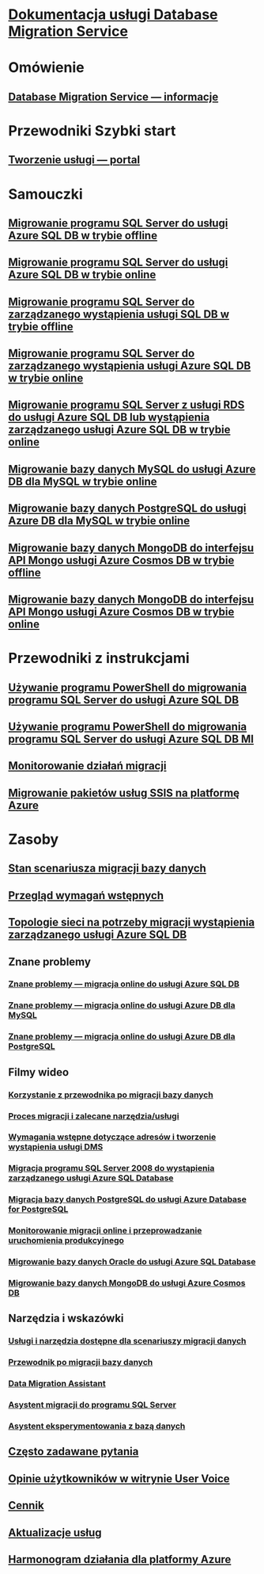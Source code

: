 # [Dokumentacja usługi Database Migration Service](index.yml)

# Omówienie
## [Database Migration Service — informacje](dms-overview.md)

# Przewodniki Szybki start
## [Tworzenie usługi — portal](quickstart-create-data-migration-service-portal.md)

# Samouczki
## [Migrowanie programu SQL Server do usługi Azure SQL DB w trybie offline](tutorial-sql-server-to-azure-sql.md)
## [Migrowanie programu SQL Server do usługi Azure SQL DB w trybie online](tutorial-sql-server-azure-sql-online.md)
## [Migrowanie programu SQL Server do zarządzanego wystąpienia usługi SQL DB w trybie offline](tutorial-sql-server-to-managed-instance.md)
## [Migrowanie programu SQL Server do zarządzanego wystąpienia usługi Azure SQL DB w trybie online](tutorial-sql-server-managed-instance-online.md)
## [Migrowanie programu SQL Server z usługi RDS do usługi Azure SQL DB lub wystąpienia zarządzanego usługi Azure SQL DB w trybie online](tutorial-rds-sql-server-azure-sql-and-managed-instance-online.md)
## [Migrowanie bazy danych MySQL do usługi Azure DB dla MySQL w trybie online](tutorial-mysql-azure-mysql-online.md)
## [Migrowanie bazy danych PostgreSQL do usługi Azure DB dla MySQL w trybie online](tutorial-postgresql-azure-postgresql-online.md)
## [Migrowanie bazy danych MongoDB do interfejsu API Mongo usługi Azure Cosmos DB w trybie offline](tutorial-mongodb-cosmos-db.md)
## [Migrowanie bazy danych MongoDB do interfejsu API Mongo usługi Azure Cosmos DB w trybie online](tutorial-mongodb-cosmos-db-online.md)

# Przewodniki z instrukcjami
## [Używanie programu PowerShell do migrowania programu SQL Server do usługi Azure SQL DB](howto-sql-server-to-azure-sql-powershell.md)
## [Używanie programu PowerShell do migrowania programu SQL Server do usługi Azure SQL DB MI](howto-sql-server-to-azure-sql-mi-powershell.md)
## [Monitorowanie działań migracji](how-to-monitor-migration-activity.md)
## [Migrowanie pakietów usług SSIS na platformę Azure](how-to-migrate-ssis-packages.md)

# Zasoby
## [Stan scenariusza migracji bazy danych](resource-scenario-status.md)
## [Przegląd wymagań wstępnych](pre-reqs.md)
## [Topologie sieci na potrzeby migracji wystąpienia zarządzanego usługi Azure SQL DB](resource-network-topologies.md)
## Znane problemy
### [Znane problemy — migracja online do usługi Azure SQL DB](known-issues-azure-sql-online.md)
### [Znane problemy — migracja online do usługi Azure DB dla MySQL](known-issues-azure-mysql-online.md)
### [Znane problemy — migracja online do usługi Azure DB dla PostgreSQL](known-issues-azure-postgresql-online.md)
## Filmy wideo
### [Korzystanie z przewodnika po migracji bazy danych](https://azure.microsoft.com/resources/videos/how-to-use-the-azure-database-migration-guide/)
### [Proces migracji i zalecane narzędzia/usługi](https://azure.microsoft.com/resources/videos/overview-of-migration-and-recommended-tools-services/)
### [Wymagania wstępne dotyczące adresów i tworzenie wystąpienia usługi DMS](https://azure.microsoft.com/resources/videos/how-to-address-prerequisites-and-create-a-dms-instance/)
### [Migracja programu SQL Server 2008 do wystąpienia zarządzanego usługi Azure SQL Database](https://azure.microsoft.com/resources/videos/how-to-migrate-sql-server-2008-or-r2-to-azure-sqldbmi/)
### [Migracja bazy danych PostgreSQL do usługi Azure Database for PostgreSQL](https://azure.microsoft.com/resources/videos/how-to-migrate-postgresql-to-azure-postgresql-online-dms-and-cli/)
### [Monitorowanie migracji online i przeprowadzanie uruchomienia produkcyjnego](https://azure.microsoft.com/resources/videos/how-to-monitor-online-migration-and-perform-cutover/)
### [Migrowanie bazy danych Oracle do usługi Azure SQL Database](https://azure.microsoft.com/resources/videos/how-to-migrate-oracle-to-sqldb-online/)
### [Migrowanie bazy danych MongoDB do usługi Azure Cosmos DB](https://azure.microsoft.com/resources/videos/how-to-migrate-mongodb-to-cosmos-db/)
## Narzędzia i wskazówki
### [Usługi i narzędzia dostępne dla scenariuszy migracji danych](dms-tools-matrix.md)
### [Przewodnik po migracji bazy danych](https://aka.ms/datamigration)
### [Data Migration Assistant](https://aka.ms/dma)
### [Asystent migracji do programu SQL Server](https://aka.ms/ssma)
### [Asystent eksperymentowania z bazą danych](https://aka.ms/dea-docs)
## [Często zadawane pytania](faq.md)
## [Opinie użytkowników w witrynie User Voice](https://feedback.azure.com/forums/906100-azure-database-migration-service)
## [Cennik](https://aka.ms/dms-pricing)
## [Aktualizacje usług](https://azure.microsoft.com/updates/?product=database-migration)
## [Harmonogram działania dla platformy Azure](https://azure.microsoft.com/roadmap/)
